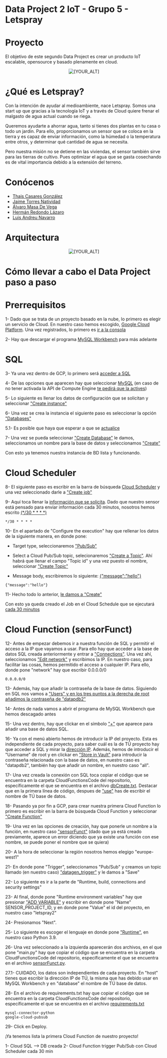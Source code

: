 # Data Project 2 IoT - Grupo 5 - Letspray

# Proyecto
El objetivo de este segundo Data Project es crear un producto IoT escalable, opensource y basado plenamente en cloud.

<p align="center">
   <img src="https://github.com/Ciarzi/DP2_G5/blob/main/Imagenes/Logo%20DP2.png?raw=true" alt="[YOUR_ALT]"/>
</p>

# ¿Qué es Letspray?
Con la intención de ayudar al medioambiente, nace Letspray. Somos una start up que gracias a la tecnología IoT y a través de Cloud quiere frenar el malgasto de agua actual cuando se riega.

Queremos ayudarte a ahorrar agua, tanto si tienes dos plantas en tu casa o todo un jardín. Para ello, proporcionamos un sensor que se coloca en la tierra y es capaz de enviar información, como la húmedad o la temperatura entre otros, y determinar qué cantidad de agua se necesita.

Pero nuestra misión no se detiene en las viviendas, el sensor también sirve para las tierras de cultivo. Pues optimizar el agua que se gasta cosechando es de vital importancia debido a la extensión del terreno.

# Conócenos
- [Thais Casares González](https://github.com/thais1987 "Thais")
- [Jaime Torres Natividad](https://github.com/Alvaromasa "Jaime")
- [Álvaro Masa De Vega](https://github.com/jatona27 "Álvaro")
- [Hermán Redondo Lázaro](https://github.com/Ciarzi "Hermán")
- [Luis Andreu Navarro](https://github.com/Luisand8 "Luis")

# Arquitectura
<p align="center">
   <img src="https://github.com/Ciarzi/DP2_G5/blob/main/Arq-diag_LetSpray.png" alt="[YOUR_ALT]"/>
</p>

# Cómo llevar a cabo el Data Project paso a paso

# Prerrequisitos

1- Dado que se trata de un proyecto basado en la nube, lo primero es elegir un servicio de Cloud. En nuestro caso hemos escogido, [Google Cloud Platform](https://cloud.google.com/ "Regístrate aquí"). Una vez registrados, lo primero es [ir a la consola](https://github.com/Ciarzi/DP2_G5/blob/main/Tutorial/1.png)

2- Hay que descargar el programa [MySQL Workbench](https://dev.mysql.com/downloads/workbench/) para más adelante

# SQL

3- Ya una vez dentro de GCP, lo primero será [acceder a SQL](https://github.com/Ciarzi/DP2_G5/blob/main/Tutorial/2.jpeg)

4- De las opciones que aparecen hay que seleccionar [MySQL](https://github.com/Ciarzi/DP2_G5/blob/main/Tutorial/3.jpeg) (en caso de no tener activada la API de Compute Engine [te pedirá que la actives](https://github.com/Ciarzi/DP2_G5/blob/main/Tutorial/4.jpeg))

5- Lo siguiente es llenar los datos de configuración que se solicitan y seleccionar ["Create instance"](https://github.com/Ciarzi/DP2_G5/blob/main/Tutorial/5.jpeg)

6- Una vez se crea la instancia el siguiente paso es seleccionar la opción ["Databases"](https://github.com/Ciarzi/DP2_G5/blob/main/Tutorial/6.jpeg)
   
   5.1- Es posible que haya que esperar a que se [actualice](https://github.com/Ciarzi/DP2_G5/blob/main/Tutorial/7.jpeg)

7- Una vez se pueda seleccionar ["Create Database"](https://github.com/Ciarzi/DP2_G5/blob/main/Tutorial/8.jpeg) le damos, seleccionamos un nombre para la base de datos y seleccionamos ["Create"](https://github.com/Ciarzi/DP2_G5/blob/main/Tutorial/9.jpeg)

Con esto ya tenemos nuestra instancia de BD lista y funcionando.

# Cloud Scheduler

8- El siguiente paso es escribir en la barra de búsqueda [Cloud Scheduler](https://github.com/Ciarzi/DP2_G5/blob/main/Tutorial/10.jpeg) y una vez seleccionado darle a ["Create job"](https://github.com/Ciarzi/DP2_G5/blob/main/Tutorial/11.jpeg)

9- Aquí toca llenar la [información que se solicita](https://github.com/Ciarzi/DP2_G5/blob/main/Tutorial/12.jpeg). Dado que nuestro sensor está pensado para enviar información cada 30 minutos, nosotros hemos escrito [(*/30 * * * *)](https://github.com/Ciarzi/DP2_G5/blob/main/Tutorial/13.jpeg)
            
    */30 * * * *

10- En el apartado de "Configure the execution" hay que rellenar los datos de la siguiente manera, en donde pone:

   - Target type, seleccionaremos ["Pub/Sub"](https://github.com/Ciarzi/DP2_G5/blob/main/Tutorial/14.jpeg)
      
   - Select a Cloud Pub/Sub topic, selecionaremos ["Create a Topic"](https://github.com/Ciarzi/DP2_G5/blob/main/Tutorial/15.jpeg). Ahí habrá que llenar el campo "Topic id"  y         una vez puesto el nombre, seleccionar ["Create Topic"](https://github.com/Ciarzi/DP2_G5/blob/main/Tutorial/16.jpeg)
   
   - Message body, escribiremos lo siguiente: [{"message":"hello"}](https://github.com/Ciarzi/DP2_G5/blob/main/Tutorial/17.jpeg)
        
    {"message":"hello"}
   
11- Hecho todo lo anterior, [le damos a "Create"](https://github.com/Ciarzi/DP2_G5/blob/main/Tutorial/18.jpeg)

Con esto ya queda creado el Job en el Cloud Schedule que se ejecutará [cada 30 minutos](https://github.com/Ciarzi/DP2_G5/blob/main/Tutorial/19.jpeg)

# Cloud Function (sensorFunct)

12- Antes de empezar debemos ir a nuestra función de SQL y permitir el acceso a la IP que vayamos a usar. Para ello hay que acceder a la base de datos SQL creada anteriormente y entrar a ["Connections"](https://github.com/Ciarzi/DP2_G5/blob/main/Tutorial/20.png). Una vez ahí, seleccionamos ["Edit network"](https://github.com/Ciarzi/DP2_G5/blob/main/Tutorial/20.png) y escribimos la IP. En nuestro caso, para facilitar las cosas, hemos permitido el acceso a cualquier IP. Para ello, donde pone "network" hay que escribir 0.0.0.0/0

    0.0.0.0/0

13- Además, hay que añadir la contraseña de la base de datos. Siguiendo en SQL nos vamos a ["Users" y en los tres puntos a la derecha de root añadimos la contraseña de "datapdb2"](https://github.com/Ciarzi/DP2_G5/blob/main/Tutorial/29.jpg)

14- Antes de nada vamos a abrir el programa de MySQL Workbench que hemos descagado antes

15- Una vez dentro, hay que clickar en el símbolo ["+"](https://github.com/Ciarzi/DP2_G5/blob/main/Tutorial/27.png) que aparece para añadir una base de datos SQL.

16- Ya con el menú abierto hemos de introducir la IP del proyecto. Esta es independiente de cada proyecto, para saber cuál es la de TÚ proyecto hay que acceder a SQL y mirar la [dirección IP](https://github.com/Ciarzi/DP2_G5/blob/main/Tutorial/26.png). Además, hemos de introducir el "Username" de root y en clickar en ["Store in Vault"](https://github.com/Ciarzi/DP2_G5/blob/main/Tutorial/28.jpeg) para introducir la contraseña relacionada con la base de datos, en nuestro caso es "datapdb2", también hay que añadir un nombre, en nuestro caso "all".

17- Una vez creada la conexión con SQL toca copiar el código que se encuentra en la carpeta CloudFunctionsCode del repositorio, específicamente el que se encuentra en el archivo [dbCreate.txt](https://github.com/Ciarzi/DP2_G5/blob/main/DB/dbCreate.txt). Destacar que en la primera línea de código, despues de ["use"](https://github.com/Ciarzi/DP2_G5/blob/main/Tutorial/30.png) has de escribir el nombre de TÚ base de datos.

18- Pasando ya por fin a GCP, para crear nuestra primera Cloud Function lo primero es escribir en la barra de búsqueda Cloud Function y seleccionar ["Create Function"](https://github.com/Ciarzi/DP2_G5/blob/main/Tutorial/21.png)

19- Una vez en las opciones de creación, hay que ponerle un nombre a la función, en nuestro caso ["sensorFunct"](https://github.com/Ciarzi/DP2_G5/blob/main/Tutorial/22.png) (dado que ya está creado previamente, aparece un error diciendo que ya existe una función con ese nombre, se puede poner el nombre que se quiera)

20- A la hora de seleccionar la región nosotros hemos elegigo "europe-west1"

21- En donde pone "Trigger", seleccionamos "Pub/Sub" y creamos un topic llamado (en nuestro caso) ["datagen_trigger"](https://github.com/Ciarzi/DP2_G5/blob/main/Tutorial/23.png) y le damos a "Save"

22- Lo siguiente es ir a la parte de "Runtime, build, connections and security settings"

23- Al final, donde pone "Runtime environment variables" hay que presionar ["ADD VARIABLE"](https://github.com/Ciarzi/DP2_G5/blob/main/Tutorial/24.jpg) y escribir en donde pone "Name" SENSOR_PROJECT_ID, y en donde pone "Value" el id del proyecto, en nuestro caso "letspray2"

24- Presionamos "Next".

25- Lo siguiente es escoger el lenguaje en donde pone ["Runtime"](https://github.com/Ciarzi/DP2_G5/blob/main/Tutorial/25.png), en nuestro caso Python 3.9. 

26- Una vez seleccionado a la izquierda aparecerán dos archivos, en el que pone "main.py" hay que copiar el código que se encuentra en la carpeta CloudFunctionsCode del repositorio, específicamente el que se encuentra en el archivo [sensorFunct.py](https://github.com/Ciarzi/DP2_G5/blob/main/CloudFunctionsCode/sensorFunct.py). 

27.1- CUIDADO, los datos son independientes de cada proyecto. En "host" tienes que escribir la dirección IP de TÚ, la misma que has debido usar en MySQL Workbench y en "database" el nombre de TÚ base de datos.

28- En el archivo de requirements.txt hay que copiar el código que se encuentra en la carpeta CloudFunctionsCode del repositorio, específicamente el que se encuentra en el archivo [requirements.txt](https://github.com/Ciarzi/DP2_G5/blob/main/CloudFunctionsCode/requirements.txt)

    mysql-connector-python                
    google-cloud-pubsub
    
29- Click en Deploy.

¡Ya tenemos lista la primera Cloud Function de nuestro proyecto!






1- Cloud SQL --> DB creada
2- Cloud Function 
  trigger Pub/Sub con Cloud Scheduler cada 30 min

